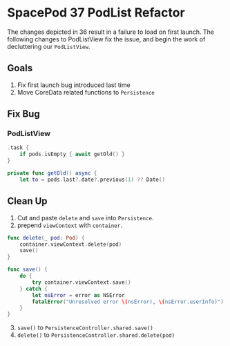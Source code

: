 # SpacePod 37 PodList Refactor

The changes depicted in 36 result in a failure to load on first launch. The following changes to PodListView fix the issue, and begin the work of decluttering our `PodListView`.

## Goals

1. Fix first launch bug introduced last time
2. Move CoreData related functions to `Persistence`

## Fix Bug

### PodListView

```swift
.task {
    if pods.isEmpty { await getOld() }
}
```

```swift
private func getOld() async {
    let to = pods.last?.date?.previous(1) ?? Date()
```

## Clean Up

1. Cut and paste `delete` and `save` into `Persistence`.
2. prepend `viewContext` with `container.`

```swift
func delete(_ pod: Pod) {
    container.viewContext.delete(pod)
    save()
}

func save() {
    do {
        try container.viewContext.save()
    } catch {
        let nsError = error as NSError
        fatalError("Unresolved error \(nsError), \(nsError.userInfo)")
    }
}
```

3. `save()` to `PersistenceController.shared.save()`
4. `delete()` to `PersistenceController.shared.delete(pod)`
